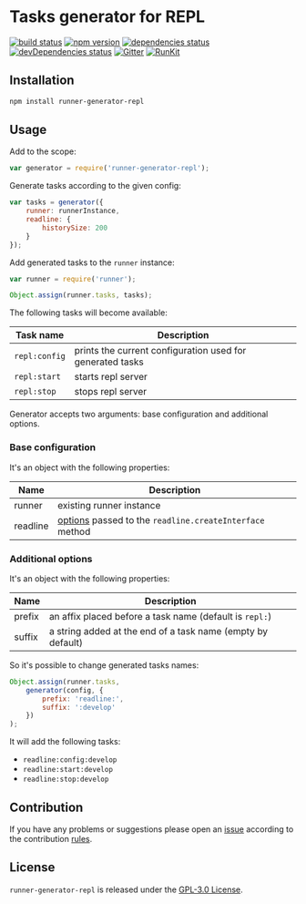 Tasks generator for REPL
========================

[![build status](https://img.shields.io/travis/runner/generator-repl.svg?style=flat-square)](https://travis-ci.org/runner/generator-repl)
[![npm version](https://img.shields.io/npm/v/runner-generator-repl.svg?style=flat-square)](https://www.npmjs.com/package/runner-generator-repl)
[![dependencies status](https://img.shields.io/david/runner/generator-repl.svg?style=flat-square)](https://david-dm.org/runner/generator-repl)
[![devDependencies status](https://img.shields.io/david/dev/runner/generator-repl.svg?style=flat-square)](https://david-dm.org/runner/generator-repl?type=dev)
[![Gitter](https://img.shields.io/badge/gitter-join%20chat-blue.svg?style=flat-square)](https://gitter.im/DarkPark/runner)
[![RunKit](https://img.shields.io/badge/RunKit-try-yellow.svg?style=flat-square)](https://npm.runkit.com/runner-generator-repl)


## Installation ##

```bash
npm install runner-generator-repl
```


## Usage ##

Add to the scope:

```js
var generator = require('runner-generator-repl');
```

Generate tasks according to the given config:

```js
var tasks = generator({
    runner: runnerInstance,
    readline: {
        historySize: 200
    }
});
```

Add generated tasks to the `runner` instance:

```js
var runner = require('runner');

Object.assign(runner.tasks, tasks);
```

The following tasks will become available:

 Task name     | Description
---------------|-------------
 `repl:config` | prints the current configuration used for generated tasks
 `repl:start`  | starts repl server
 `repl:stop`   | stops repl server

Generator accepts two arguments: base configuration and additional options.


### Base configuration ###

It's an object with the following properties:

 Name     | Description
----------|-------------
 runner   | existing runner instance
 readline | [options](https://nodejs.org/api/readline.html#readline_readline_createinterface_options) passed to the `readline.createInterface` method 


### Additional options ###

It's an object with the following properties:

 Name   | Description
--------|-------------
 prefix | an affix placed before a task name (default is `repl:`)  
 suffix | a string added at the end of a task name (empty by default)
 
So it's possible to change generated tasks names: 

```js
Object.assign(runner.tasks,
    generator(config, {
        prefix: 'readline:',
        suffix: ':develop'
    })
);
```

It will add the following tasks:

* `readline:config:develop` 
* `readline:start:develop`  
* `readline:stop:develop`  
 

## Contribution ##

If you have any problems or suggestions please open an [issue](https://github.com/runner/generator-repl/issues)
according to the contribution [rules](.github/contributing.md).


## License ##

`runner-generator-repl` is released under the [GPL-3.0 License](http://opensource.org/licenses/GPL-3.0).
